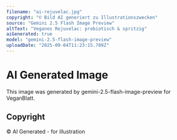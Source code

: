 ```yaml
---
filename: "ai-rejuvelac.jpg"
copyright: "© Bild AI generiert zu Illustrationszwecken"
source: "Gemini 2.5 Flash Image Preview"
altText: "Veganes Rejuvelac: probiotisch & spritzig"
aiGenerated: true
model: "gemini-2.5-flash-image-preview"
uploadDate: "2025-09-04T11:23:15.709Z"
---
```


# AI Generated Image

This image was generated by gemini-2.5-flash-image-preview for VeganBlatt.

## Copyright
© AI Generated - for illustration
